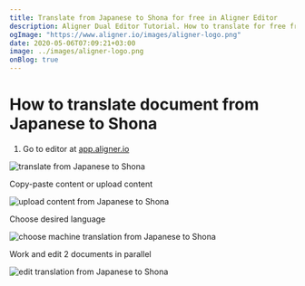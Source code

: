 ```yaml
---
title: Translate from Japanese to Shona for free in Aligner Editor
description: Aligner Dual Editor Tutorial. How to translate for free from Japanese to Shona. Aligner is multilingual document management platform. 
ogImage: "https://www.aligner.io/images/aligner-logo.png"
date: 2020-05-06T07:09:21+03:00
image: ../images/aligner-logo.png
onBlog: true
---
```


# How to translate document from Japanese to Shona

1. Go to editor at [app.aligner.io](https://app.aligner.io "Aligner App web page")

![translate from Japanese to Shona](../aligner-blank-editor.png "translate from Japanese to Shona")

Copy-paste content or upload content

![upload content from Japanese to Shona](../aligner-uploaded-document.png "upload content from Japanese to Shona")

Choose desired language

![choose machine translation from Japanese to Shona](../aligner-language-dropdown.png "choose machine translation from Japanese to Shona")

Work and edit 2 documents in parallel

![edit translation from Japanese to Shona](../aligner-double-sitded-editor.png "edit translation from Japanese to Shona")

